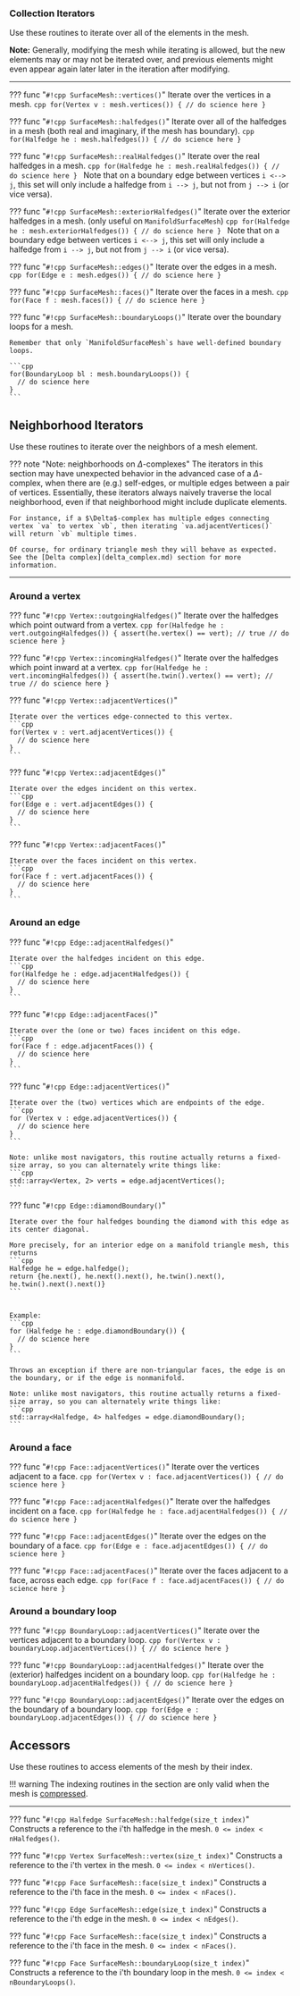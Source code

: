 ### Collection Iterators 

Use these routines to iterate over all of the elements in the mesh.

**Note:** Generally, modifying the mesh while iterating is allowed, but the new elements may or may not be iterated over, and previous elements might even appear again later later in the iteration after modifying.

---

??? func "`#!cpp SurfaceMesh::vertices()`"
    Iterate over the vertices in a mesh.
    ```cpp
    for(Vertex v : mesh.vertices()) {
      // do science here
    }
    ```

??? func "`#!cpp SurfaceMesh::halfedges()`"
    Iterate over all of the halfedges in a mesh (both real and imaginary, if the mesh has boundary).
    ```cpp
    for(Halfedge he : mesh.halfedges()) {
      // do science here
    }
    ```

??? func "`#!cpp SurfaceMesh::realHalfedges()`"
    Iterate over the real halfedges in a mesh.
    ```cpp
    for(Halfedge he : mesh.realHalfedges()) {
      // do science here
    }
    ```
    Note that on a boundary edge between vertices `i <--> j`, this set will only include a halfedge from `i --> j`, but not from `j --> i` (or vice versa).

??? func "`#!cpp SurfaceMesh::exteriorHalfedges()`"
    Iterate over the exterior halfedges in a mesh. (only useful on `ManifoldSurfaceMesh`)
    ```cpp
    for(Halfedge he : mesh.exteriorHalfedges()) {
      // do science here
    }
    ```
    Note that on a boundary edge between vertices `i <--> j`, this set will only include a halfedge from `i --> j`, but not from `j --> i` (or vice versa).

??? func "`#!cpp SurfaceMesh::edges()`"
    Iterate over the edges in a mesh.
    ```cpp
    for(Edge e : mesh.edges()) {
      // do science here
    }
    ```

??? func "`#!cpp SurfaceMesh::faces()`"
    Iterate over the faces in a mesh.
    ```cpp
    for(Face f : mesh.faces()) {
      // do science here
    }
    ```

??? func "`#!cpp SurfaceMesh::boundaryLoops()`"
    Iterate over the boundary loops for a mesh.

    Remember that only `ManifoldSurfaceMesh`s have well-defined boundary loops.

    ```cpp
    for(BoundaryLoop bl : mesh.boundaryLoops()) {
      // do science here
    }
    ```


## Neighborhood Iterators 

Use these routines to iterate over the neighbors of a mesh element.


??? note "Note: neighborhoods on $\Delta$-complexes"
    The iterators in this section may have unexpected behavior in the advanced case of a $\Delta$-complex, when there are (e.g.) self-edges, or multiple edges between a pair of vertices. Essentially, these iterators always naively traverse the local neighborhood, even if that neighborhood might include duplicate elements. 
    
    For instance, if a $\Delta$-complex has multiple edges connecting vertex `va` to vertex `vb`, then iterating `va.adjacentVertices()` will return `vb` multiple times.
    
    Of course, for ordinary triangle mesh they will behave as expected. See the [Delta complex](delta_complex.md) section for more information.

---

### Around a vertex

??? func "`#!cpp Vertex::outgoingHalfedges()`"
    Iterate over the halfedges which point outward from a vertex.
    ```cpp
    for(Halfedge he : vert.outgoingHalfedges()) {
      assert(he.vertex() == vert); // true
      // do science here
    }
    ```

??? func "`#!cpp Vertex::incomingHalfedges()`"
    Iterate over the halfedges which point inward at a vertex.
    ```cpp
    for(Halfedge he : vert.incomingHalfedges()) {
      assert(he.twin().vertex() == vert); // true
      // do science here
    }
    ```

??? func "`#!cpp Vertex::adjacentVertices()`"

    Iterate over the vertices edge-connected to this vertex.
    ```cpp
    for(Vertex v : vert.adjacentVertices()) {
      // do science here
    }
    ```

??? func "`#!cpp Vertex::adjacentEdges()`"

    Iterate over the edges incident on this vertex.
    ```cpp
    for(Edge e : vert.adjacentEdges()) {
      // do science here
    }
    ```

??? func "`#!cpp Vertex::adjacentFaces()`"

    Iterate over the faces incident on this vertex.
    ```cpp
    for(Face f : vert.adjacentFaces()) {
      // do science here
    }
    ```

### Around an edge

??? func "`#!cpp Edge::adjacentHalfedges()`"

    Iterate over the halfedges incident on this edge.
    ```cpp
    for(Halfedge he : edge.adjacentHalfedges()) {
      // do science here
    }
    ```

??? func "`#!cpp Edge::adjacentFaces()`"

    Iterate over the (one or two) faces incident on this edge.
    ```cpp
    for(Face f : edge.adjacentFaces()) {
      // do science here
    }
    ```


??? func "`#!cpp Edge::adjacentVertices()`"

    Iterate over the (two) vertices which are endpoints of the edge.
    ```cpp
    for (Vertex v : edge.adjacentVertices()) {
      // do science here
    }
    ```

    Note: unlike most navigators, this routine actually returns a fixed-size array, so you can alternately write things like:
    ```cpp 
    std::array<Vertex, 2> verts = edge.adjacentVertices();
    ```


??? func "`#!cpp Edge::diamondBoundary()`"

    Iterate over the four halfedges bounding the diamond with this edge as its center diagonal.

    More precisely, for an interior edge on a manifold triangle mesh, this returns
    ```cpp
    Halfedge he = edge.halfedge();
    return {he.next(), he.next().next(), he.twin().next(), he.twin().next().next()}
    ```


    Example:
    ```cpp
    for (Halfedge he : edge.diamondBoundary()) {
      // do science here
    }
    ```

    Throws an exception if there are non-triangular faces, the edge is on the boundary, or if the edge is nonmanifold.

    Note: unlike most navigators, this routine actually returns a fixed-size array, so you can alternately write things like:
    ```cpp 
    std::array<Halfedge, 4> halfedges = edge.diamondBoundary();
    ```


### Around a face

??? func "`#!cpp Face::adjacentVertices()`"
    Iterate over the vertices adjacent to a face.
    ```cpp
    for(Vertex v : face.adjacentVertices()) {
      // do science here
    }
    ```

??? func "`#!cpp Face::adjacentHalfedges()`"
    Iterate over the halfedges incident on a face.
    ```cpp
    for(Halfedge he : face.adjacentHalfedges()) {
      // do science here
    }
    ```

??? func "`#!cpp Face::adjacentEdges()`"
    Iterate over the edges on the boundary of a face.
    ```cpp
    for(Edge e : face.adjacentEdges()) {
      // do science here
    }
    ```

??? func "`#!cpp Face::adjacentFaces()`"
    Iterate over the faces adjacent to a face, across each edge.
    ```cpp
    for(Face f : face.adjacentFaces()) {
      // do science here
    }
    ```


### Around a boundary loop

??? func "`#!cpp BoundaryLoop::adjacentVertices()`"
    Iterate over the vertices adjacent to a boundary loop.
    ```cpp
    for(Vertex v : boundaryLoop.adjacentVertices()) {
      // do science here
    }
    ```

??? func "`#!cpp BoundaryLoop::adjacentHalfedges()`"
    Iterate over the (exterior) halfedges incident on a boundary loop.
    ```cpp
    for(Halfedge he : boundaryLoop.adjacentHalfedges()) {
      // do science here
    }
    ```

??? func "`#!cpp BoundaryLoop::adjacentEdges()`"
    Iterate over the edges on the boundary of a boundary loop.
    ```cpp
    for(Edge e : boundaryLoop.adjacentEdges()) {
      // do science here
    }
    ```


## Accessors 

Use these routines to access elements of the mesh by their index.

!!! warning
    The indexing routines in the section are only valid when the mesh is [compressed](mutation.md#compressed-mode).

---

??? func "`#!cpp Halfedge SurfaceMesh::halfedge(size_t index)`"
    Constructs a reference to the i'th halfedge in the mesh. `0 <= index < nHalfedges()`.
    
??? func "`#!cpp Vertex SurfaceMesh::vertex(size_t index)`"
    Constructs a reference to the i'th vertex in the mesh. `0 <= index < nVertices()`.
    
??? func "`#!cpp Face SurfaceMesh::face(size_t index)`"
    Constructs a reference to the i'th face in the mesh. `0 <= index < nFaces()`.
    
??? func "`#!cpp Edge SurfaceMesh::edge(size_t index)`"
    Constructs a reference to the i'th edge in the mesh. `0 <= index < nEdges()`.
    
??? func "`#!cpp Face SurfaceMesh::face(size_t index)`"
    Constructs a reference to the i'th face in the mesh. `0 <= index < nFaces()`.

??? func "`#!cpp Face SurfaceMesh::boundaryLoop(size_t index)`"
    Constructs a reference to the i'th boundary loop in the mesh. `0 <= index < nBoundaryLoops()`.
